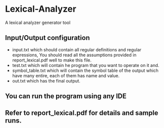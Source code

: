 Lexical-Analyzer
================

A lexical analyzer generator tool


Input/Output configuration
--------------------------

 - input.txt which should contain all regular definitions and regular expressions, You should read all the assumptions provided in report_lexical.pdf well to make this file.
 - test.txt which will contain he program that you want to operate on it and.
 - symbol_table.txt which will contain the symbol table of the output which have many entire, 
   each of them has name and value.
 - out.txt which has the final output.

  You can run the program using any IDE
  -----------------------------------------------------

Refer to report_lexical.pdf for details and sample runs.
------------------

